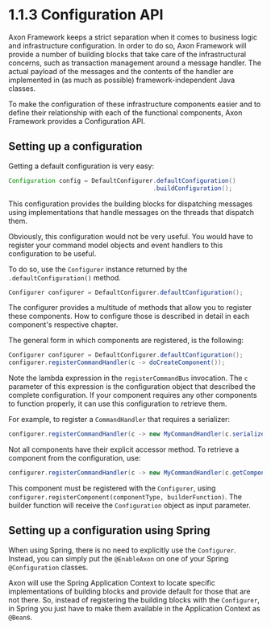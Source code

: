 # 1.1.3 Configuration API

Axon Framework keeps a strict separation when it comes to business logic and infrastructure configuration. In order to do so, Axon Framework will provide a number of building blocks that take care of the infrastructural concerns, such as transaction management around a message handler. The actual payload of the messages and the contents of the handler are implemented in \(as much as possible\) framework-independent Java classes.

To make the configuration of these infrastructure components easier and to define their relationship with each of the functional components, Axon Framework provides a Configuration API.

## Setting up a configuration

Getting a default configuration is very easy:

```java
Configuration config = DefaultConfigurer.defaultConfiguration()
                                        .buildConfiguration();
```

This configuration provides the building blocks for dispatching messages using implementations that handle messages on the threads that dispatch them.

Obviously, this configuration would not be very useful. You would have to register your command model objects and event handlers to this configuration to be useful.

To do so, use the `Configurer` instance returned by the `.defaultConfiguration()` method.

```java
Configurer configurer = DefaultConfigurer.defaultConfiguration();
```

The configurer provides a multitude of methods that allow you to register these components. How to configure those is described in detail in each component's respective chapter.

The general form in which components are registered, is the following:

```java
Configurer configurer = DefaultConfigurer.defaultConfiguration();
configurer.registerCommandHandler(c -> doCreateComponent());
```

Note the lambda expression in the `registerCommandBus` invocation. The `c` parameter of this expression is the configuration object that described the complete configuration. If your component requires any other components to function properly, it can use this configuration to retrieve them.

For example, to register a `CommandHandler` that requires a serializer:

```java
configurer.registerCommandHandler(c -> new MyCommandHandler(c.serializer());
```

Not all components have their explicit accessor method. To retrieve a component from the configuration, use:

```java
configurer.registerCommandHandler(c -> new MyCommandHandler(c.getComponent(MyOtherComponent.class));
```

This component must be registered with the `Configurer`, using `configurer.registerComponent(componentType, builderFunction)`. The builder function will receive the `Configuration` object as input parameter.

## Setting up a configuration using Spring

When using Spring, there is no need to explicitly use the `Configurer`. Instead, you can simply put the `@EnableAxon` on one of your Spring `@Configuration` classes.

Axon will use the Spring Application Context to locate specific implementations of building blocks and provide default for those that are not there. So, instead of registering the building blocks with the `Configurer`, in Spring you just have to make them available in the Application Context as `@Bean`s.

